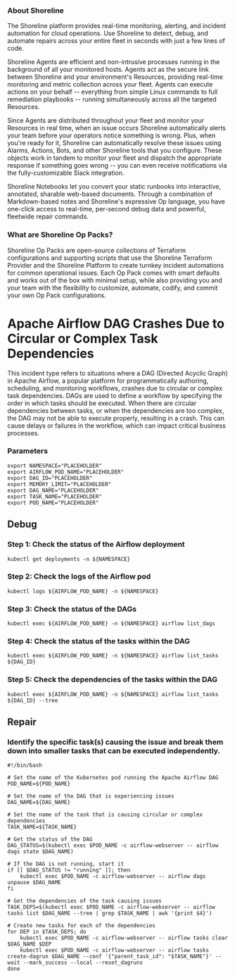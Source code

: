 
### About Shoreline
The Shoreline platform provides real-time monitoring, alerting, and incident automation for cloud operations. Use Shoreline to detect, debug, and automate repairs across your entire fleet in seconds with just a few lines of code.

Shoreline Agents are efficient and non-intrusive processes running in the background of all your monitored hosts. Agents act as the secure link between Shoreline and your environment's Resources, providing real-time monitoring and metric collection across your fleet. Agents can execute actions on your behalf -- everything from simple Linux commands to full remediation playbooks -- running simultaneously across all the targeted Resources.

Since Agents are distributed throughout your fleet and monitor your Resources in real time, when an issue occurs Shoreline automatically alerts your team before your operators notice something is wrong. Plus, when you're ready for it, Shoreline can automatically resolve these issues using Alarms, Actions, Bots, and other Shoreline tools that you configure. These objects work in tandem to monitor your fleet and dispatch the appropriate response if something goes wrong -- you can even receive notifications via the fully-customizable Slack integration.

Shoreline Notebooks let you convert your static runbooks into interactive, annotated, sharable web-based documents. Through a combination of Markdown-based notes and Shoreline's expressive Op language, you have one-click access to real-time, per-second debug data and powerful, fleetwide repair commands.

### What are Shoreline Op Packs?
Shoreline Op Packs are open-source collections of Terraform configurations and supporting scripts that use the Shoreline Terraform Provider and the Shoreline Platform to create turnkey incident automations for common operational issues. Each Op Pack comes with smart defaults and works out of the box with minimal setup, while also providing you and your team with the flexibility to customize, automate, codify, and commit your own Op Pack configurations.

# Apache Airflow DAG Crashes Due to Circular or Complex Task Dependencies

This incident type refers to situations where a DAG (Directed Acyclic Graph) in Apache Airflow, a popular platform for programmatically authoring, scheduling, and monitoring workflows, crashes due to circular or complex task dependencies. DAGs are used to define a workflow by specifying the order in which tasks should be executed. When there are circular dependencies between tasks, or when the dependencies are too complex, the DAG may not be able to execute properly, resulting in a crash. This can cause delays or failures in the workflow, which can impact critical business processes.

### Parameters

```shell
export NAMESPACE="PLACEHOLDER"
export AIRFLOW_POD_NAME="PLACEHOLDER"
export DAG_ID="PLACEHOLDER"
export MEMORY_LIMIT="PLACEHOLDER"
export DAG_NAME="PLACEHOLDER"
export TASK_NAME="PLACEHOLDER"
export POD_NAME="PLACEHOLDER"
```

## Debug

### Step 1: Check the status of the Airflow deployment

```shell
kubectl get deployments -n ${NAMESPACE}
```

### Step 2: Check the logs of the Airflow pod

```shell
kubectl logs ${AIRFLOW_POD_NAME} -n ${NAMESPACE}
```

### Step 3: Check the status of the DAGs

```shell
kubectl exec ${AIRFLOW_POD_NAME} -n ${NAMESPACE} airflow list_dags
```

### Step 4: Check the status of the tasks within the DAG

```shell
kubectl exec ${AIRFLOW_POD_NAME} -n ${NAMESPACE} airflow list_tasks ${DAG_ID}
```

### Step 5: Check the dependencies of the tasks within the DAG

```shell
kubectl exec ${AIRFLOW_POD_NAME} -n ${NAMESPACE} airflow list_tasks ${DAG_ID} --tree
```

## Repair


### Identify the specific task(s) causing the issue and break them down into smaller tasks that can be executed independently.

```shell
#!/bin/bash

# Set the name of the Kubernetes pod running the Apache Airflow DAG
POD_NAME=${POD_NAME}

# Set the name of the DAG that is experiencing issues
DAG_NAME=${DAG_NAME}

# Set the name of the task that is causing circular or complex dependencies
TASK_NAME=${TASK_NAME}

# Get the status of the DAG
DAG_STATUS=$(kubectl exec $POD_NAME -c airflow-webserver -- airflow dags state $DAG_NAME)

# If the DAG is not running, start it
if [[ $DAG_STATUS != "running" ]]; then
    kubectl exec $POD_NAME -c airflow-webserver -- airflow dags unpause $DAG_NAME
fi

# Get the dependencies of the task causing issues
TASK_DEPS=$(kubectl exec $POD_NAME -c airflow-webserver -- airflow tasks list $DAG_NAME --tree | grep $TASK_NAME | awk '{print $4}')

# Create new tasks for each of the dependencies
for DEP in $TASK_DEPS; do
    kubectl exec $POD_NAME -c airflow-webserver -- airflow tasks clear $DAG_NAME $DEP
    kubectl exec $POD_NAME -c airflow-webserver -- airflow tasks create-dagrun $DAG_NAME --conf '{"parent_task_id": "$TASK_NAME"}' --wait --mark_success --local --reset_dagruns
done
```